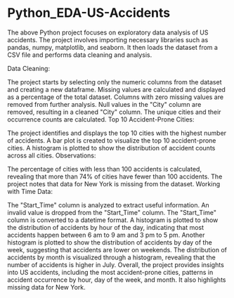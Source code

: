 # Python_EDA-US-Accidents
The above Python project focuses on exploratory data analysis of US accidents. The project involves importing necessary libraries such as pandas, numpy, matplotlib, and seaborn. It then loads the dataset from a CSV file and performs data cleaning and analysis.

Data Cleaning:

The project starts by selecting only the numeric columns from the dataset and creating a new dataframe.
Missing values are calculated and displayed as a percentage of the total dataset.
Columns with zero missing values are removed from further analysis.
Null values in the "City" column are removed, resulting in a cleaned "City" column.
The unique cities and their occurrence counts are calculated.
Top 10 Accident-Prone Cities:

The project identifies and displays the top 10 cities with the highest number of accidents.
A bar plot is created to visualize the top 10 accident-prone cities.
A histogram is plotted to show the distribution of accident counts across all cities.
Observations:

The percentage of cities with less than 100 accidents is calculated, revealing that more than 74% of cities have fewer than 100 accidents.
The project notes that data for New York is missing from the dataset.
Working with Time Data:

The "Start_Time" column is analyzed to extract useful information.
An invalid value is dropped from the "Start_Time" column.
The "Start_Time" column is converted to a datetime format.
A histogram is plotted to show the distribution of accidents by hour of the day, indicating that most accidents happen between 6 am to 9 am and 3 pm to 5 pm.
Another histogram is plotted to show the distribution of accidents by day of the week, suggesting that accidents are lower on weekends.
The distribution of accidents by month is visualized through a histogram, revealing that the number of accidents is higher in July.
Overall, the project provides insights into US accidents, including the most accident-prone cities, patterns in accident occurrence by hour, day of the week, and month. It also highlights missing data for New York.
